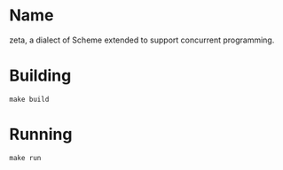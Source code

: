 Name
==========

zeta, a dialect of Scheme extended to support concurrent programming.

Building
==========

```
make build
```

Running
==========

```
make run
```
